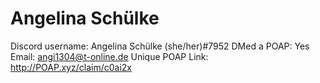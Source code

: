 # Angelina Schülke

Discord username: Angelina Schülke (she/her)#7952
DMed a POAP: Yes
Email: angi1304@t-online.de
Unique POAP Link: http://POAP.xyz/claim/c0ai2x
